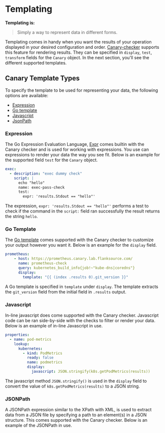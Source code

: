 # Templating
**Templating is:**
> Simply a way to represent data in different forms.

Templating comes in handy when you want the results of your operation displayed in your desired configuration and order. [Canary-checker](/canary-checker/tutorials/overview.md) supports this feature for rendering results. They can be specified in `display`, `test`, `transform` fields for the `Canary` object. In the next section, you'll see the different supported templates.

## Canary Template Types
To specify the template to be used for representing your data, the following options are available:

- [Expression](#expression)
- [Go template](#go-template)
- [Javascript](#javascript)
- [JsonPath](#)

### Expression 
The Go Expression Evaluation Language, [Expr](https://github.com/antonmedv/expr/) comes builtin with the Canary checker and is used for working with expressions. You use can expressions to render your data the way you see fit. 
Below is an example for the supported field `test` for the `Canary` object.

```yaml
exec:
  - description: "exec dummy check"
    script: |
      echo "hello"
      name: exec-pass-check
      test:
        expr: 'results.Stdout == "hello"'
```
The expression, `expr: 'results.Stdout == "hello"'` performs a test to check if the command in the `script:` field ran successfully the result returns the string `hello`.

### Go Template
The [Go template](https://pkg.go.dev/text/template) comes supported with the Canary checker to customize your output however you want it. 
Below is an example for the `display` field. 
```yaml
prometheus:
    - host: https://prometheus.canary.lab.flanksource.com/
      name: prometheus-check
      query: kubernetes_build_info{job!~"kube-dns|coredns"}
      display:
        template: "{{ (index .results 0).git_version }}"
```
A Go template is specified in `template` under `display`. The template extracts the `git_version` field from the initial field in `.results` output. 

### Javascript
In-line javascript does come supported with the Canary checker. Javascript code can be ran side-by-side with the checks to filter or render your data. 
Below is an example of in-line Javascript in use.
```yaml
properties:
  - name: pod-metrics
    lookup:
      kubernetes:
        - kind: PodMetrics
          ready: false
          name: podmetrics
          display:
            javascript: JSON.stringify(k8s.getPodMetrics(results))  
```
The javascript method `JSON.stringify()` is used in the `display` field to convert the value of `k8s.getPodMetrics(results)` to a JSON string.

### JSONPath
A JSONPath expression similar to the XPath with XML, is used to extract data from a JSON file by specifying a path to an element(s) in a JSON structure. This comes supported with the Canary checker.
Below is an example of the JSONPath in use.


